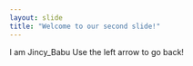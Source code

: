 ```yaml
---
layout: slide
title: "Welcome to our second slide!"
---
```

I am Jincy_Babu
Use the left arrow to go back!
